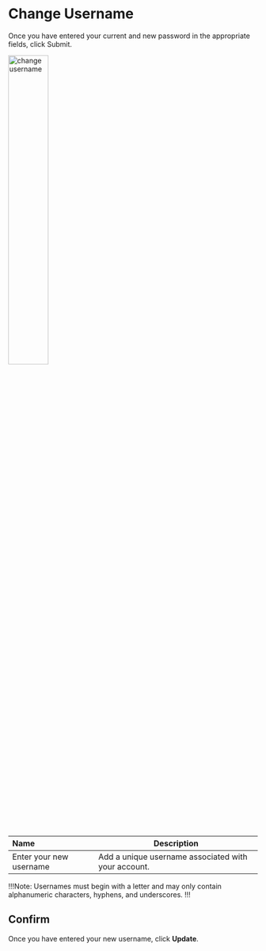 # Change Username

Once you have entered your current and new password in the appropriate fields, click Submit.

<img src="/static/images/account-change-username.png" alt="change username" style="width: 40%; display: block"></a>

**Name** | **Description** 
:--- | ---
Enter your new username | Add a unique username associated with your account.

!!!Note:
Usernames must begin with a letter and may only contain alphanumeric characters, hyphens, and underscores.
!!!

## Confirm

Once you have entered your new username, click **Update**.